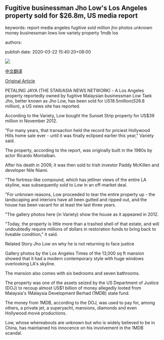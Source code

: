 ## Fugitive businessman Jho Low's Los Angeles property sold for $26.8m, US media report

keywords: report media angeles fugitive sold million jho photos unknown money businessman lows low variety property 1mdb los

authors: 

publish date: 2020-03-22 15:40:20+08:00

![](https://www.straitstimes.com/sites/default/files/styles/x_large/public/articles/2020/03/22/ycjho220320.jpg?itok=r5DhNvqS)

[中文翻译](Fugitive%20businessman%20Jho%20Low%27s%20Los%20Angeles%20property%20sold%20for%20%2426.8m%2C%20US%20media%20report_zh.md)

[Original Article](https://www.straitstimes.com/asia/se-asia/fugitive-businessman-jho-lows-los-angeles-property-sold-for-s268-mil-us-media-report)

PETALING JAYA (THE STAR/ASIA NEWS NETWORK) - A Los Angeles property reportedly owned by fugitive Malaysian businessman Low Taek Jho, better known as Jho Low, has been sold for US$18.5 million (S$26.8 million), a US news site has reported.

According to the Variety, Low bought the Sunset Strip property for US$39 million in November 2012.

"For many years, that transaction held the record for priciest Hollywood Hills home sale ever - until it was finally eclipsed earlier this year," Variety said.

The property, according to the report, was originally built in the 1980s by actor Ricardo Montalban.

After his death in 2009, it was then sold to Irish investor Paddy McKillen and developer Nile Niami.

"The fortress-like compound, which has jetliner views of the entire LA skyline, was subsequently sold to Low in an off-market deal.

"For unknown reasons, Low proceeded to tear the entire property up - the landscaping and interiors have all been gutted and ripped out, and the house has been vacant for at least the last three years.

"The gallery photos here (in Variety) show the house as it appeared in 2012.

"Today, the property is little more than a trashed shell of that estate, and will undoubtedly require millions of dollars in restoration funds to bring back to liveable condition," it said.

Related Story Jho Low on why he is not returning to face justice

Gallery photos by the Los Angeles Times of the 13,000 sq ft mansion showed that it had a modern contemporary style with huge windows overlooking LA's skyline.

The mansion also comes with six bedrooms and seven bathrooms.

The property was one of the assets seized by the US Department of Justice (DOJ) to recoup almost US$1 billion of money allegedly looted from Malaysia's 1Malaysia Development Berhad (1MDB) state fund.

The money from 1MDB, according to the DOJ, was used to pay for, among others, a private jet, a superyacht, mansions, diamonds and even Hollywood movie productions.

Low, whose whereabouts are unknown but who is widely believed to be in China, has maintained his innocence on his involvement in the 1MDB scandal.